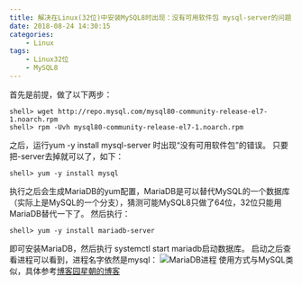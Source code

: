 ```yaml
---
title: 解决在Linux(32位)中安装MySQL8时出现：没有可用软件包 mysql-server的问题
date: 2018-08-24 14:30:15
categories:
	- Linux
tags: 
	- Linux32位
	- MySQL8
---
```


首先是前提，做了以下两步：

```
shell> wget http://repo.mysql.com/mysql80-community-release-el7-1.noarch.rpm
shell> rpm -Uvh mysql80-community-release-el7-1.noarch.rpm
```

之后，运行yum -y install mysql-server 时出现“没有可用软件包”的错误。
只要把-server去掉就可以了，如下：

```
shell> yum -y install mysql
```

执行之后会生成MariaDB的yum配置，MariaDB是可以替代MySQL的一个数据库（实际上是MySQL的一个分支），猜测可能MySQL8只做了64位，32位只能用MariaDB替代一下了。
然后执行：

```
shell> yum -y install mariadb-server
```

即可安装MariaDB，然后执行 systemctl start mariadb启动数据库。
启动之后查看进程可以看到，进程名字依然是mysql：
![MariaDB进程](https://upload-images.jianshu.io/upload_images/10709282-4a25331cac4ac3f7.png?imageMogr2/auto-orient/strip%7CimageView2/2/w/1240)
使用方式与MySQL类似，具体参考[博客园星朝的博客](https://www.cnblogs.com/jpfss/p/6568976.html)